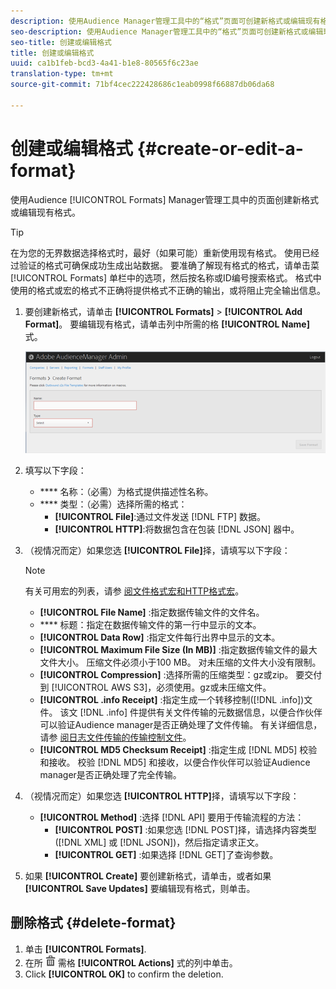 ```yaml
---
description: 使用Audience Manager管理工具中的“格式”页面可创建新格式或编辑现有格式。
seo-description: 使用Audience Manager管理工具中的“格式”页面可创建新格式或编辑现有格式。
seo-title: 创建或编辑格式
title: 创建或编辑格式
uuid: ca1b1feb-bcd3-4a41-b1e8-80565f6c23ae
translation-type: tm+mt
source-git-commit: 71bf4cec222428686c1eab0998f66887db06da68

---
```



# 创建或编辑格式 {#create-or-edit-a-format}

使用Audience [!UICONTROL Formats] Manager管理工具中的页面创建新格式或编辑现有格式。

<!-- t_create_format.xml -->

>[!TIP]
>
>在为您的无界数据选择格式时，最好（如果可能）重新使用现有格式。 使用已经过验证的格式可确保成功生成出站数据。 要准确了解现有格式的格式，请单击菜 [!UICONTROL Formats] 单栏中的选项，然后按名称或ID编号搜索格式。 格式中使用的格式或宏的格式不正确将提供格式不正确的输出，或将阻止完全输出信息。

1. 要创建新格式，请单击 **[!UICONTROL Formats]** &gt; **[!UICONTROL Add Format]**。 要编辑现有格式，请单击列中所需的格 **[!UICONTROL Name]** 式。

   ![](assets/create_format.png)

1. 填写以下字段：
   * **** 名称：（必需）为格式提供描述性名称。
   * **** 类型：（必需）选择所需的格式：
      * **[!UICONTROL File]**:通过文件发送 [!DNL FTP] 数据。
      * **[!UICONTROL HTTP]**:将数据包含在包装 [!DNL JSON] 器中。

1. （视情况而定）如果您选 **[!UICONTROL File]**&#x200B;择，请填写以下字段：

   >[!NOTE]
   >
   >有关可用宏的列表，请参 [阅文件格式宏](../formats/file-formats.md#concept_A867101505074418A58DE325949E5089)[和HTTP格式宏](../formats/web-formats.md#reference_C392124A5F3F42E49F8AADDBA601ADFE)。

   * **[!UICONTROL File Name]** :指定数据传输文件的文件名。
   * **** 标题：指定在数据传输文件的第一行中显示的文本。
   * **[!UICONTROL Data Row]** :指定文件每行出界中显示的文本。
   * **[!UICONTROL Maximum File Size (In MB)]** :指定数据传输文件的最大文件大小。 压缩文件必须小于100 MB。 对未压缩的文件大小没有限制。
   * **[!UICONTROL Compression]** :选择所需的压缩类型：gz或zip。 要交付到 [!UICONTROL AWS S3]，必须使用。gz或未压缩文件。
   * **[!UICONTROL .info Receipt]** :指定生成一个转移控制([!DNL .info])文件。 该文 [!DNL .info] 件提供有关文件传输的元数据信息，以便合作伙伴可以验证Audience manager是否正确处理了文件传输。 有关详细信息，请参 [阅日志文件传输的传输控制文件](https://marketing.adobe.com/resources/help/en_US/aam/c_s2s_add_transfer_control_files.html)。
   * **[!UICONTROL MD5 Checksum Receipt]** :指定生成 [!DNL MD5] 校验和接收。 校验 [!DNL MD5] 和接收，以便合作伙伴可以验证Audience manager是否正确处理了完全传输。

1. （视情况而定）如果您选 **[!UICONTROL HTTP]**&#x200B;择，请填写以下字段：

   * **[!UICONTROL Method]** :选择 [!DNL API] 要用于传输流程的方法：
      * **[!UICONTROL POST]** :如果您选 [!DNL POST]择，请选择内容类型([!DNL XML] 或 [!DNL JSON])，然后指定请求正文。
      * **[!UICONTROL GET]** :如果选择 [!DNL GET]了查询参数。

1. 如果 **[!UICONTROL Create]** 要创建新格式，请单击，或者如果 **[!UICONTROL Save Updates]** 要编辑现有格式，则单击。

## 删除格式 {#delete-format}

1. 单击 **[!UICONTROL Formats]**.
2. 在所 ![](assets/icon_delete.png) 需格 **[!UICONTROL Actions]** 式的列中单击。
3. Click **[!UICONTROL OK]** to confirm the deletion.
